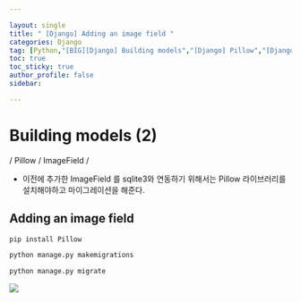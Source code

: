 ```yaml
---

layout: single
title: " [Django] Adding an image field "
categories: Django
tag: [Python,"[BIG][Django] Building models","[Django] Pillow","[Django] ImageField"]
toc: true
toc_sticky: true
author_profile: false
sidebar:

---
```

# Building models (2)

/ Pillow / ImageField /

- 이전에 추가한 ImageField 를 sqlite3와 연동하기 위해서는 Pillow 라이브러리를 설치해야하고 마이그레이션을 해준다.
## Adding an image field
```cmd
pip install Pillow

python manage.py makemigrations

python manage.py migrate
```


![](https://i.imgur.com/And1OGs.png)



